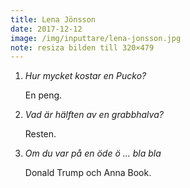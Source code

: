 ```yaml
---
title: Lena Jönsson
date: 2017-12-12
image: /img/inputtare/lena-jonsson.jpg
note: resiza bilden till 320×479
---
```


1. *Hur mycket kostar en Pucko?*
  
    En peng.

2. *Vad är hälften av en grabbhalva?*
  
    Resten.

3. *Om du var på en öde ö ... bla bla*

    Donald Trump och Anna Book.

